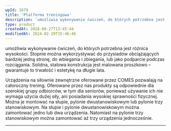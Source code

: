 ```yaml
---
wpId: 1679
title: 'Platforma treningowa'
description: 'umożliwia wykonywanie ćwiczeń, do których potrzebna jest różnica wysokości. Stopnie można wykorzystywać do przysiadów obciążających bardziej jedną stronę, do wbiegania i zbiegania, lub jako podparcie podczas rozciągania. Solidna, stalowa konstrukcja jest malowana proszkowo – gwarantuje to trwałość i estetykę na długie lata. Urządzenia na siłownie zewnętrzne oferowane przez COMES pozwalają na całoroczny trening. Oferowane przez ...'
type: product
createdAt: 2018-08-27T13:45:44
modifiedAt: 2024-02-29T15:46:46
---
```



umożliwia wykonywanie ćwiczeń, do których potrzebna jest różnica wysokości. Stopnie można wykorzystywać do przysiadów obciążających bardziej jedną stronę, do wbiegania i zbiegania, lub jako podparcie podczas rozciągania. Solidna, stalowa konstrukcja jest malowana proszkowo – gwarantuje to trwałość i estetykę na długie lata.

Urządzenia na siłownie zewnętrzne oferowane przez COMES pozwalają na całoroczny trening. Oferowane przez nas produkty są odpowiednie dla szerokiej grupy odbiorców, w tym dla seniorów, ponieważ używanie ich nie wymaga użycia dużej siły, ani posiadania wysokiej sprawności fizycznej. Można je montować na słupie, pylonie dwustanowiskowym lub pylonie trzy stanowiskowym. Na słupie i pylonie dwustanowiskowym można zamontować jedno lub dwa urządzenia. Natomiast na pylonie trzy stanowiskowym można zamontować aż trzy urządzenia jednocześnie.

* * *